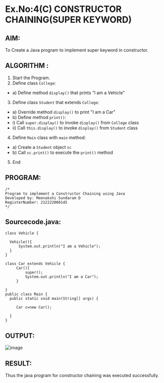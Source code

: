# Ex.No:4(C)    CONSTRUCTOR CHAINING(SUPER KEYWORD)

## AIM:
To Create a Java program to implement super keyword in constructor.

## ALGORITHM :
1.  Start the Program.
2.	Define class `College`:
-	a) Define method `display()` that prints "I am a Vehicle"
3.	Define class `Student` that extends `College`:
-	a) Override method `display()` to print "I am a Car"
-	b) Define method `print()`:
-	i) Call `super.display()` to invoke `display()` from `College` class
-	ii) Call `this.display()` to invoke `display()` from `Student` class
4.	Define `Main` class with `main` method:
-	a) Create a `Student` object `sc`
-	b) Call `sc.print()` to execute the `print()` method
5.	End

## PROGRAM:
 ```
/*
Program to implement a Constructor Chaining using Java
Developed by: Meenakshi Sundaram D
RegisterNumber: 212222060145
*/
```

## Sourcecode.java:
```
class Vehicle {

  Vehicle(){
      System.out.println("I am a Vehicle");
  }
}

class Car extends Vehicle {
     Car(){
         super();
         System.out.println("I am a Car");
     }
  
}
public class Main {
  public static void main(String[] args) {
  
     Car c=new Car();
  
  }
}
```

## OUTPUT:

![image](https://github.com/user-attachments/assets/c2034508-6cda-4afd-882a-3d33d9435820)


## RESULT:
Thus the java program for constructor chaining was executed successfully.




